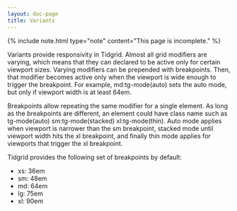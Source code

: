 ```yaml
---
layout: doc-page
title: Variants
---
```


{% include note.html type="note" content="This page is incomplete." %}

Variants provide responsivity in Tidgrid. Almost all grid
modifiers are varying, which means that they can declared
to be active only for certain viewport sizes. Varying
modifiers can be prepended with breakpoints. Then,
that modifier becomes active only when the viewport is
wide enough to trigger the breakpoint. For example,
<span class="doc__keyword">md:tg-mode(auto)</span>
sets the auto mode, but only if viewport width is
at least 64em.

Breakpoints allow repeating the same modifier
for a single element. As long as the breakpoints
are different, an element could have class name
such as 
<span class="doc__keyword">tg-mode(auto) sm:tg-mode(stacked) xl:tg-mode(thin)</span>. Auto mode applies when viewport is narrower than the <span class="doc__keyword">sm</span> breakpoint, stacked mode until viewport width hits the <span class="doc__keyword">xl</span> breakpoint, and finally thin mode applies for viewports that trigger the <span class="doc__keyword">xl</span> breakpoint.

Tidgrid provides the following set of breakpoints by default:
* <span class="doc__keyword">xs</span>: 36em
* <span class="doc__keyword">sm</span>: 48em
* <span class="doc__keyword">md</span>: 64em
* <span class="doc__keyword">lg</span>: 75em
* <span class="doc__keyword">xl</span>: 90em
